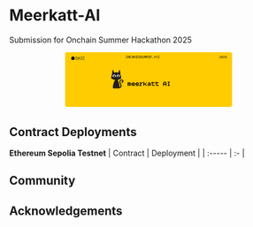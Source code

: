 # Meerkatt-AI
Submission for Onchain Summer Hackathon 2025

<div align="center">
  <img src="https://github.com/zkPeep/Meerkatt-AI/blob/main//meerkattAI_base.png?raw=true" width="60%" alt="Meerkatt AI" />
</div>

## Contract Deployments
**Ethereum Sepolia Testnet**
| Contract | Deployment  |
| :----- | :- |

## Community 


## Acknowledgements
